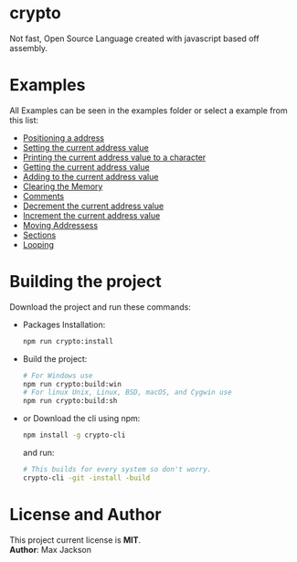 # crypto
Not fast, Open Source Language created with javascript based off assembly.

# Examples
All Examples can be seen in the examples folder or select a example from this list:
 - [Positioning a address](./examples/positions.crypto)
 - [Setting the current address value](./examples/setting.crypto)
 - [Printing the current address value to a character](./examples/printing.crypto)
 - [Getting the current address value](./examples/get.crypto)
 - [Adding to the current address value](./examples/add.crypto)
 - [Clearing the Memory](./examples/clear.crypto)
 - [Comments](./examples/comments.crypto)
 - [Decrement the current address value](./examples/decrement.crypto)
 - [Increment the current address value](./examples/increment.crypto)
 - [Moving Addressess](./examples/mov.crypto)
 - [Sections](./examples/section.crypto)
 - [Looping](./examples/loop.crypto)

# Building the project
Download the project and run these commands:  
-  Packages Installation:
    ```sh
    npm run crypto:install
    ```
- Build the project:
    ```sh
    # For Windows use
    npm run crypto:build:win
    # For linux Unix, Linux, BSD, macOS, and Cygwin use
    npm run crypto:build:sh
    ```
- or Download the cli using npm:
    ```sh
    npm install -g crypto-cli
    ```
    and run:
    ```sh
    # This builds for every system so don't worry.
    crypto-cli -git -install -build
    ```

# License and Author
This project current license is **MIT**.  
**Author**: Max Jackson